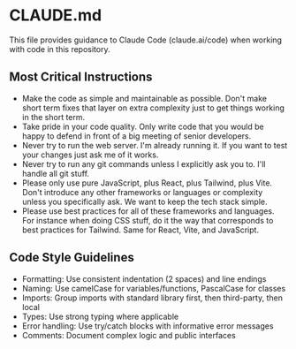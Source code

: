 # CLAUDE.md

This file provides guidance to Claude Code (claude.ai/code) when working with code in this repository.

## Most Critical Instructions
- Make the code as simple and maintainable as possible. Don't make short term fixes that layer on extra complexity just to get things working in the short term. 
- Take pride in your code quality. Only write code that you would be happy to defend in front of a big meeting of senior developers.
- Never try to run the web server. I'm already running it. If you want to test your changes just ask me of it works.
- Never try to run any git commands unless I explicitly ask you to. I'll handle all git stuff.
- Please only use pure JavaScript, plus React, plus Tailwind, plus Vite. Don't introduce any other frameworks or languages or complexity unless you specifically ask. We want to keep the tech stack simple.
- Please use best practices for all of these frameworks and languages. For instance when doing CSS stuff, do it the way that corresponds to best practices for Tailwind. Same for React, Vite, and JavaScript.

## Code Style Guidelines
- Formatting: Use consistent indentation (2 spaces) and line endings
- Naming: Use camelCase for variables/functions, PascalCase for classes
- Imports: Group imports with standard library first, then third-party, then local
- Types: Use strong typing where applicable
- Error handling: Use try/catch blocks with informative error messages
- Comments: Document complex logic and public interfaces
